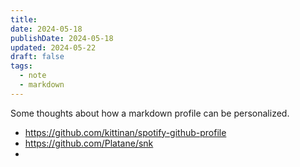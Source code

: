 ```yaml
---
title: 
date: 2024-05-18
publishDate: 2024-05-18
updated: 2024-05-22
draft: false
tags:
  - note
  - markdown
---
```


Some thoughts about how a markdown profile can be personalized.

- https://github.com/kittinan/spotify-github-profile
- https://github.com/Platane/snk
- 
